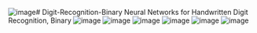 ![image](https://github.com/varaprasad66/Digit-Recognition-Binary/assets/61512831/3a9f6fca-e810-435a-9ec4-fe184dcc5d0a)# Digit-Recognition-Binary
Neural Networks for Handwritten Digit Recognition, Binary
![image](https://github.com/varaprasad66/Digit-Recognition-Binary/assets/61512831/123c5f16-68e1-47ac-9618-b6496a8c7555)
![image](https://github.com/varaprasad66/Digit-Recognition-Binary/assets/61512831/f57cff69-5a31-4d06-97f5-7bfae2706d6a)
![image](https://github.com/varaprasad66/Digit-Recognition-Binary/assets/61512831/863fccee-6c75-4f93-aa7f-cf95bab6fc03)
![image](https://github.com/varaprasad66/Digit-Recognition-Binary/assets/61512831/4c8251d2-3e28-499c-8087-3c1cf24bc0f6)
![image](https://github.com/varaprasad66/Digit-Recognition-Binary/assets/61512831/0af81a97-801d-4c44-84f2-686c701ef1f3)
![image](https://github.com/varaprasad66/Digit-Recognition-Binary/assets/61512831/c11439c4-b873-4b40-b211-ce65614c3dc7)
